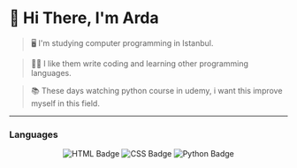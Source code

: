 # 👋 Hi There, I'm Arda
> 🖥️ I'm studying computer programming in Istanbul. <br>

> 👨‍💻 I like them write coding and learning other programming languages. <br>

> 📚 These days watching python course in udemy, i want this improve myself in this field.

---

### Languages

<p align="center">
  <img src="https://shields.io/badge/HTML-FFFFFF?logo=css&logoColor=white&labelColor=f06529" alt="HTML Badge" />
  <img src="https://img.shields.io/badge/-CSS-FFFFFF?logo=css&logoColor=030301" alt="CSS Badge" />
  <img src="https://img.shields.io/badge/-PYTHON-FFFFFF?logo=python&logoColor=EABB1F" alt="Python Badge" />
</p>

